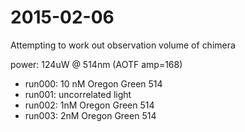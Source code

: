 # 2015-02-06

Attempting to work out observation volume of chimera

power: 124uW @ 514nm (AOTF amp=168)

 * run000: 10 nM Oregon Green 514
 * run001: uncorrelated light
 * run002: 1nM Oregon Green 514
 * run003: 2nM Oregon Green 514

